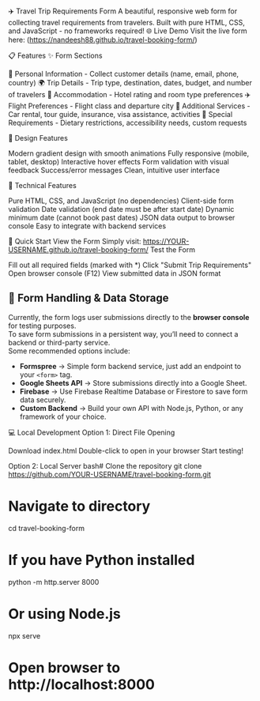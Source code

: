 ✈️ Travel Trip Requirements Form
A beautiful, responsive web form for collecting travel requirements from travelers. Built with pure HTML, CSS, and JavaScript - no frameworks required!
🌐 Live Demo
Visit the live form here: (https://nandeesh88.github.io/travel-booking-form/)

📋 Features
✨ Form Sections

👤 Personal Information - Collect customer details (name, email, phone, country)
🌍 Trip Details - Trip type, destination, dates, budget, and number of travelers
🏨 Accommodation - Hotel rating and room type preferences
✈️ Flight Preferences - Flight class and departure city
🎯 Additional Services - Car rental, tour guide, insurance, visa assistance, activities
📝 Special Requirements - Dietary restrictions, accessibility needs, custom requests

🎨 Design Features

Modern gradient design with smooth animations
Fully responsive (mobile, tablet, desktop)
Interactive hover effects
Form validation with visual feedback
Success/error messages
Clean, intuitive user interface

🔧 Technical Features

Pure HTML, CSS, and JavaScript (no dependencies)
Client-side form validation
Date validation (end date must be after start date)
Dynamic minimum date (cannot book past dates)
JSON data output to browser console
Easy to integrate with backend services


🚀 Quick Start
View the Form
Simply visit: https://YOUR-USERNAME.github.io/travel-booking-form/
Test the Form

Fill out all required fields (marked with *)
Click "Submit Trip Requirements"
Open browser console (F12)
View submitted data in JSON format

## 📩 Form Handling & Data Storage

Currently, the form logs user submissions directly to the **browser console** for testing purposes.  
To save form submissions in a persistent way, you’ll need to connect a backend or third-party service.  
Some recommended options include:

- **Formspree** → Simple form backend service, just add an endpoint to your `<form>` tag.  
- **Google Sheets API** → Store submissions directly into a Google Sheet.  
- **Firebase** → Use Firebase Realtime Database or Firestore to save form data securely.  
- **Custom Backend** → Build your own API with Node.js, Python, or any framework of your choice.

💻 Local Development
Option 1: Direct File Opening

Download index.html
Double-click to open in your browser
Start testing!

Option 2: Local Server
bash# Clone the repository
git clone https://github.com/YOUR-USERNAME/travel-booking-form.git

# Navigate to directory
cd travel-booking-form

# If you have Python installed
python -m http.server 8000

# Or using Node.js
npx serve

# Open browser to http://localhost:8000
